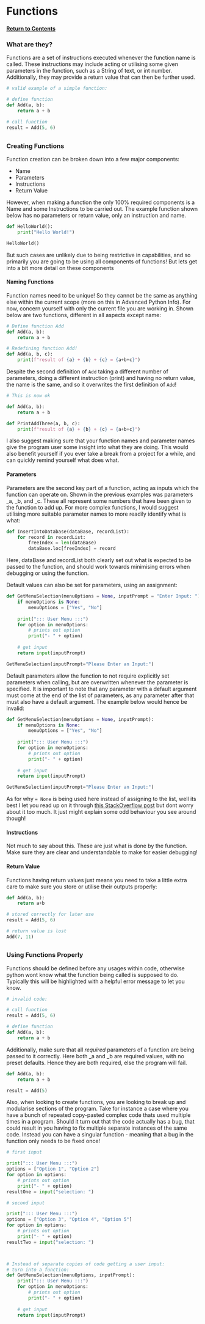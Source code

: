 # Functions

#### [Return to Contents](../README.md)

### What are they?

Functions are a set of instructions executed whenever the function name is called. 
These instructions may include acting or utilising some given parameters in the function,
such as a String of text, or int number. Additionally, they may provide a return value
that can then be further used.

```python
# valid example of a simple function:

# define function
def Add(a, b):
    return a + b
    
# call function
result = Add(5, 6)
```

##
### Creating Functions

Function creation can be broken down into a few major components:
- Name
- Parameters
- Instructions
- Return Value

However, when making a function the only 100% required components is a Name and some 
Instructions to be carried out. The example function shown below has no parameters or
return value, only an instruction and name.

```python
def HelloWorld():
    print("Hello World!")

HelloWorld()
```

But such cases are unlikely due to being restrictive in capabilities, and so primarily
you are going to be using all components of functions! But lets get into a bit more 
detail on these components

#### Naming Functions

Function names need to be unique! So they cannot be the same as anything else within
the current scope (more on this in Advanced Python Info). For now, concern yourself 
with only the current file you are working in. Shown below are two functions, different
in all aspects except name:

```python
# Define function Add
def Add(a, b):
    return a + b

# Redefining function Add!
def Add(a, b, c):
    print(f"result of {a} + {b} + {c} = {a+b+c}")
```

Despite the second definition of `Add` taking a different number of parameters, doing a 
different instruction (print) and having no return value, the name is the same, and so it 
overwrites the first definition of `Add`!

```python
# This is now ok

def Add(a, b):
    return a + b

def PrintAddThree(a, b, c):
    print(f"result of {a} + {b} + {c} = {a+b+c}")
```

I also suggest making sure that your function names and parameter names give the program
user some insight into what they are doing. This would also benefit yourself if you ever
take a break from a project for a while, and can quickly remind yourself what does what.

#### Parameters

Parameters are the second key part of a function, acting as inputs which the function can
operate on. Shown in the previous examples was parameters _a, _b, and _c. These all 
represent some numbers that have been given to the function to add up. For more complex
functions, I would suggest utilising more suitable parameter names to more readily
identify what is what:

```python
def InsertIntoDatabase(dataBase, recordList):
    for record in recordList:
        freeIndex = len(dataBase)
        dataBase.loc[freeIndex] = record
```

Here, dataBase and recordList both clearly set out what is expected to be passed to 
the function, and should work towards minimising errors when debugging or using the
function.

Default values can also be set for parameters, using an assignment:
```python
def GetMenuSelection(menuOptions = None, inputPrompt = "Enter Input: "):
    if menuOptions is None:
        menuOptions = ["Yes", "No"]
    
    print("::: User Menu :::")
    for option in menuOptions:
        # prints out option 
        print("- " + option)
        
    # get input
    return input(inputPrompt)

GetMenuSelection(inputPrompt="Please Enter an Input:")
```

Default parameters allow the function to not require explicitly set parameters when calling,
but are overwritten whenever the parameter is specified. It is important to note that any 
parameter with a default argument must come at the end of the list of parameters, as any
parameter after that must also have a default argument. The example below would hence be invalid:

```python
def GetMenuSelection(menuOptions = None, inputPrompt):
    if menuOptions is None:
        menuOptions = ["Yes", "No"]
    
    print("::: User Menu :::")
    for option in menuOptions:
        # prints out option 
        print("- " + option)
        
    # get input
    return input(inputPrompt)

GetMenuSelection(inputPrompt="Please Enter an Input:")
```

As for why `= None` is being used here instead of assigning to the list, well its best 
I let you read up on it through [this StackOverflow post](https://stackoverflow.com/questions/41686829/why-does-pycharm-warn-about-mutable-default-arguments-how-can-i-work-around-the)
but dont worry about it too much. It just might explain some odd behaviour you see around 
though!

#### Instructions

Not much to say about this. These are just what is done by the function. Make sure
they are clear and understandable to make for easier debugging!

#### Return Value

Functions having return values just means you need to take a little extra care to make
sure you store or utilise their outputs properly:

```python
def Add(a, b):
    return a+b

# stored correctly for later use
result = Add(5, 6) 

# return value is lost
Add(7, 11)
```

##
### Using Functions Properly

Functions should be defined before any usages within code, otherwise python wont know
what the function being called is supposed to do. Typically this will be highlighted 
with a helpful error message to let you know.

```python
# invalid code:

# call function
result = Add(5, 6)

# define function
def Add(a, b):
    return a + b 
```

Additionally, make sure that all *required* parameters of a function are being 
passed to it correctly. Here both _a and _b are required values, with no preset defaults. 
Hence they are both required, else the program will fail.

```python
def Add(a, b):
    return a + b 

result = Add(5)
```

Also, when looking to create functions, you are looking to break up and modularise
sections of the program. Take for instance a case where you have a bunch of repeated
copy-pasted complex code thats used multiple times in a program. Should it turn out
that the code actually has a bug, that could result in you having to fix multiple separate
instances of the same code. Instead you can have a singular function - meaning that a bug
in the function only needs to be fixed once! 

```python
# first input

print("::: User Menu :::")
options = ["Option 1", "Option 2"]
for option in options:
    # prints out option 
    print("- " + option)
resultOne = input("selection: ")

# second input

print("::: User Menu :::")
options = ["Option 3", "Option 4", "Option 5"]
for option in options:
    # prints out option 
    print("- " + option)
resultTwo = input("selection: ")



# Instead of separate copies of code getting a user input:
# turn into a function:
def GetMenuSelection(menuOptions, inputPrompt):
    print("::: User Menu :::")
    for option in menuOptions:
        # prints out option 
        print("- " + option)
        
    # get input
    return input(inputPrompt)
```